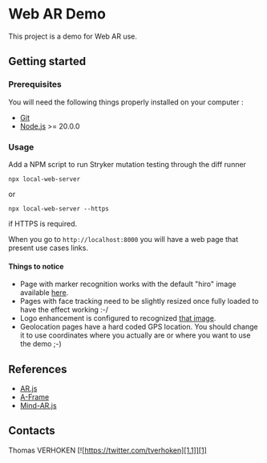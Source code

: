 # Web AR Demo

This project is a demo for Web AR use.

## Getting started

### Prerequisites

You will need the following things properly installed on your computer :

* [Git](https://git-scm.com/)
* [Node.js](https://nodejs.org/) >= 20.0.0

### Usage

Add a NPM script to run Stryker mutation testing through the diff runner

```shell
npx local-web-server
```

or

```shell
npx local-web-server --https
```
if HTTPS is required.

When you go to `http://localhost:8000` you will have a web page that present use cases links.

#### Things to notice

* Page with marker recognition works with the default "hiro" image available [here](https://raw.githubusercontent.com/AR-js-org/AR.js/master/data/images/hiro.png).
* Pages with face tracking need to be slightly resized once fully loaded to have the effect working :-/
* Logo enhancement is configured to recognized [that image](https://avatars.githubusercontent.com/u/2487851?s=200&v=4).
* Geolocation pages have a hard coded GPS location. You should change it to use coordinates where you actually are or where you want to use the demo ;-)

## References

* [AR.js](https://github.com/AR-js-org/AR.js)
* [A-Frame](https://github.com/aframevr/aframe)
* [Mind-AR.js](https://github.com/hiukim/mind-ar-js)


## Contacts

Thomas VERHOKEN [![https://twitter.com/tverhoken][1.1]][1]

[1]: https://twitter.com/tverhoken
[1.1]: http://i.imgur.com/wWzX9uB.png
